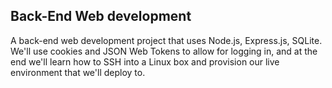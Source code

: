 ## Back-End Web development
A back-end web development project that uses Node.js, Express.js, SQLite. 
We'll use cookies and JSON Web Tokens to allow for logging in, and at the end 
we'll learn how to SSH into a Linux box and provision our live environment that we'll deploy to.
